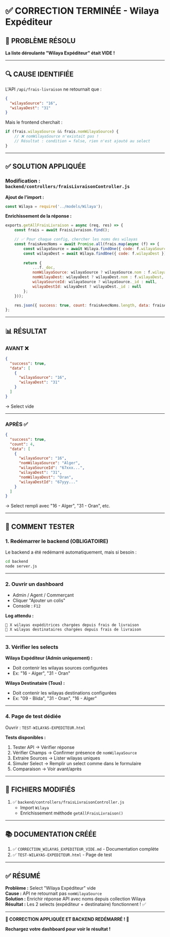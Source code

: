 # ✅ CORRECTION TERMINÉE - Wilaya Expéditeur

## 🎯 PROBLÈME RÉSOLU

**La liste déroulante "Wilaya Expéditeur" était VIDE !**

---

## 🔍 CAUSE IDENTIFIÉE

L'API `/api/frais-livraison` ne retournait que :
```json
{
  "wilayaSource": "16",
  "wilayaDest": "31"
}
```

Mais le frontend cherchait :
```javascript
if (frais.wilayaSource && frais.nomWilayaSource) {
    // ❌ nomWilayaSource n'existait pas !
    // Résultat : condition = false, rien n'est ajouté au select
}
```

---

## ✅ SOLUTION APPLIQUÉE

### Modification : `backend/controllers/fraisLivraisonController.js`

**Ajout de l'import :**
```javascript
const Wilaya = require('../models/Wilaya');
```

**Enrichissement de la réponse :**
```javascript
exports.getAllFraisLivraison = async (req, res) => {
    const frais = await FraisLivraison.find();

    // ✅ Pour chaque config, chercher les noms des wilayas
    const fraisAvecNoms = await Promise.all(frais.map(async (f) => {
        const wilayaSource = await Wilaya.findOne({ code: f.wilayaSource });
        const wilayaDest = await Wilaya.findOne({ code: f.wilayaDest });
        
        return {
            ...f._doc,
            nomWilayaSource: wilayaSource ? wilayaSource.nom : f.wilayaSource,
            nomWilayaDest: wilayaDest ? wilayaDest.nom : f.wilayaDest,
            wilayaSourceId: wilayaSource ? wilayaSource._id : null,
            wilayaDestId: wilayaDest ? wilayaDest._id : null
        };
    }));

    res.json({ success: true, count: fraisAvecNoms.length, data: fraisAvecNoms });
};
```

---

## 📊 RÉSULTAT

### AVANT ❌
```json
{
  "success": true,
  "data": [
    {
      "wilayaSource": "16",
      "wilayaDest": "31"
    }
  ]
}
```
→ Select vide

---

### APRÈS ✅
```json
{
  "success": true,
  "count": 4,
  "data": [
    {
      "wilayaSource": "16",
      "nomWilayaSource": "Alger",
      "wilayaSourceId": "67xxx...",
      "wilayaDest": "31",
      "nomWilayaDest": "Oran",
      "wilayaDestId": "67yyy..."
    }
  ]
}
```
→ Select rempli avec "16 - Alger", "31 - Oran", etc.

---

## 🧪 COMMENT TESTER

### 1. **Redémarrer le backend** (OBLIGATOIRE)
Le backend a été redémarré automatiquement, mais si besoin :
```bash
cd backend
node server.js
```

---

### 2. **Ouvrir un dashboard**
- Admin / Agent / Commerçant
- Cliquer "Ajouter un colis"
- Console : `F12`

**Log attendu :**
```
📍 X wilayas expéditrices chargées depuis frais de livraison
📍 X wilayas destinataires chargées depuis frais de livraison
```

---

### 3. **Vérifier les selects**

**Wilaya Expéditeur (Admin uniquement) :**
- Doit contenir les wilayas sources configurées
- Ex: "16 - Alger", "31 - Oran"

**Wilaya Destinataire (Tous) :**
- Doit contenir les wilayas destinations configurées
- Ex: "09 - Blida", "31 - Oran", "16 - Alger"

---

### 4. **Page de test dédiée**
Ouvrir : `TEST-WILAYAS-EXPEDITEUR.html`

**Tests disponibles :**
1. Tester API → Vérifier réponse
2. Vérifier Champs → Confirmer présence de `nomWilayaSource`
3. Extraire Sources → Lister wilayas uniques
4. Simuler Select → Remplir un select comme dans le formulaire
5. Comparaison → Voir avant/après

---

## 📝 FICHIERS MODIFIÉS

1. ✅ `backend/controllers/fraisLivraisonController.js`
   - Import `Wilaya`
   - Enrichissement méthode `getAllFraisLivraison()`

---

## 📚 DOCUMENTATION CRÉÉE

1. ✅ `CORRECTION_WILAYAS_EXPEDITEUR_VIDE.md` - Documentation complète
2. ✅ `TEST-WILAYAS-EXPEDITEUR.html` - Page de test

---

## ✅ RÉSUMÉ

**Problème :** Select "Wilaya Expéditeur" vide  
**Cause :** API ne retournait pas `nomWilayaSource`  
**Solution :** Enrichir réponse API avec noms depuis collection Wilaya  
**Résultat :** Les 2 selects (expéditeur + destinataire) fonctionnent ! ✅

---

**🎉 CORRECTION APPLIQUÉE ET BACKEND REDÉMARRÉ ! 🎉**

**Rechargez votre dashboard pour voir le résultat !**
